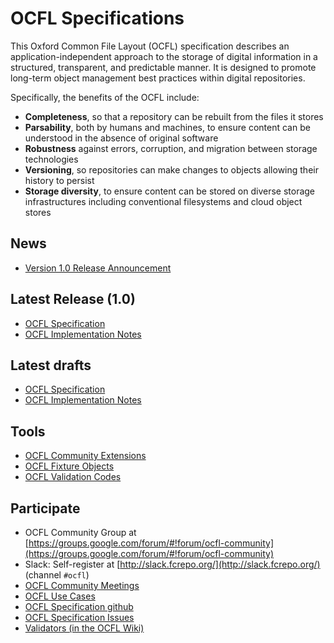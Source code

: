# OCFL Specifications

This Oxford Common File Layout (OCFL) specification describes an application-independent approach to the storage of digital information in a structured, transparent, and predictable manner. It is designed to promote long-term object management best practices within digital repositories.

Specifically, the benefits of the OCFL include:
  * __Completeness__, so that a repository can be rebuilt from the files it stores
  * __Parsability__, both by humans and machines, to ensure content can be understood in the absence of original software
  * __Robustness__ against errors, corruption, and migration between storage technologies
  * __Versioning__, so repositories can make changes to objects allowing their history to persist
  * __Storage diversity__, to ensure content can be stored on diverse storage infrastructures including conventional filesystems and cloud object stores

## News
  * [Version 1.0 Release Announcement](/news/#version-10-of-the-oxford-common-file-layout-ocfl-released)

## Latest Release (1.0)
  * [OCFL Specification](1.0/spec/)
  * [OCFL Implementation Notes](1.0/implementation-notes/)

## Latest drafts

  * [OCFL Specification](draft/spec/)
  * [OCFL Implementation Notes](draft/implementation-notes/)
  
## Tools
  * [OCFL Community Extensions](https://github.com/OCFL/extensions)
  * [OCFL Fixture Objects](https://github.com/OCFL/fixtures)
  * [OCFL Validation Codes](https://ocfl.io/1.0/spec/validation-codes.html)

## Participate

  * OCFL Community Group at [https://groups.google.com/forum/#!forum/ocfl-community](https://groups.google.com/forum/#!forum/ocfl-community)
  * Slack: Self-register at [http://slack.fcrepo.org/](http://slack.fcrepo.org/) (channel `#ocfl`)
  * [OCFL Community Meetings](https://github.com/OCFL/spec/wiki/Community-Meetings)
  * [OCFL Use Cases](https://github.com/OCFL/Use-Cases/issues)
  * [OCFL Specification github](https://github.com/OCFL/spec)
  * [OCFL Specification Issues](https://github.com/OCFL/spec/issues)
  * [Validators (in the OCFL Wiki)](https://github.com/OCFL/spec/wiki/Implementations#validators)


